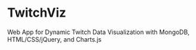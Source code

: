 # TwitchViz
Web App for Dynamic Twitch Data Visualization with MongoDB, HTML/CSS/jQuery, and Charts.js
